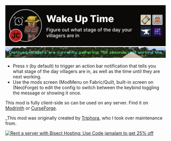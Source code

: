 <img alt="Wake Up Time: Figure out what stage of the day your villagers are in" src="./readme/banner.png" />

<img alt="A Minecraft screenshot with text 'Employed villagers are currently gathering; 750 seconds until working time'" src="./readme/demo.png" />

- Press `V` (by default) to trigger an action bar notification that tells you what stage of the day villagers are in, as well as the time until they are next working.
- Use the mods screen (ModMenu on Fabric/Quilt, built-in screen on (Neo)Forge) to edit the config to switch between the keybind toggling the message or showing it once.

This mod is fully client-side so can be used on any server. Find it on [Modrinth](https://modrinth.com/mod/wake-up-time) or [CurseForge](https://www.curseforge.com/minecraft/mc-mods/wake-up-time).


_This mod was originally created by [Triphora](https://modrinth.com/user/triphora), who I took over maintenance from.

[![Rent a server with Bisect Hosting: Use Code jamalam to get 25% off](https://www.bisecthosting.com/partners/custom-banners/e0cc6668-0d29-40ff-9820-4d4f5433198a.webp)](https://bisecthosting.com/jamalam)
